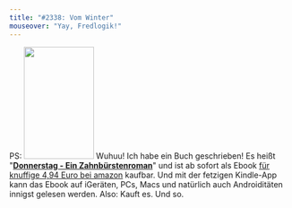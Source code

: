 ```yaml
---
title: "#2338: Vom Winter"
mouseover: "Yay, Fredlogik!"
---
```


PS:
<a href="http://www.amazon.de/dp/B00787B6Z6/" title="Donnerstag - Ein Zahnbürstenroman"><img alt="" src="http://www.morast.eu/wp-content/uploads/2012/02/donnerstag_titelblatt-187x300.jpg" title="Donnerstag - Ein Zahnbürstenroman" class="alignnone" width="125" height="200" /></a>
Wuhuu! Ich habe ein Buch geschrieben! 
Es heißt "<a href="http://www.amazon.de/dp/B00787B6Z6/" title="Donnerstag - Ein Zahnbürstenroman"><strong>Donnerstag - Ein Zahnbürstenroman</strong></a>" und ist ab sofort als Ebook <a href="http://www.amazon.de/dp/B00787B6Z6/" title="Donnerstag - Ein Zahnbürstenroman">für knuffige 4,94 Euro bei amazon</a> kaufbar. Und mit der fetzigen Kindle-App kann das Ebook auf iGeräten, PCs, Macs und natürlich auch Androiditäten innigst gelesen werden. 
Also: Kauft es. 
Und so.

